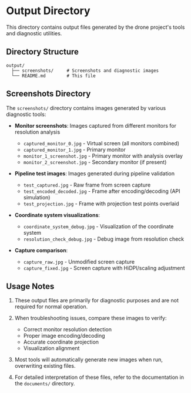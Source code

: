 # Output Directory

This directory contains output files generated by the drone project's tools and diagnostic utilities.

## Directory Structure

```
output/
  ├── screenshots/     # Screenshots and diagnostic images
  └── README.md        # This file
```

## Screenshots Directory

The `screenshots/` directory contains images generated by various diagnostic tools:

- **Monitor screenshots**: Images captured from different monitors for resolution analysis
  - `captured_monitor_0.jpg` - Virtual screen (all monitors combined)
  - `captured_monitor_1.jpg` - Primary monitor
  - `monitor_1_screenshot.jpg` - Primary monitor with analysis overlay
  - `monitor_2_screenshot.jpg` - Secondary monitor (if present)

- **Pipeline test images**: Images generated during pipeline validation
  - `test_captured.jpg` - Raw frame from screen capture
  - `test_encoded_decoded.jpg` - Frame after encoding/decoding (API simulation)
  - `test_projection.jpg` - Frame with projection test points overlaid

- **Coordinate system visualizations**:
  - `coordinate_system_debug.jpg` - Visualization of the coordinate system
  - `resolution_check_debug.jpg` - Debug image from resolution check

- **Capture comparison**:
  - `capture_raw.jpg` - Unmodified screen capture
  - `capture_fixed.jpg` - Screen capture with HiDPI/scaling adjustment

## Usage Notes

1. These output files are primarily for diagnostic purposes and are not required for normal operation.

2. When troubleshooting issues, compare these images to verify:
   - Correct monitor resolution detection
   - Proper image encoding/decoding
   - Accurate coordinate projection
   - Visualization alignment

3. Most tools will automatically generate new images when run, overwriting existing files.

4. For detailed interpretation of these files, refer to the documentation in the `documents/` directory. 